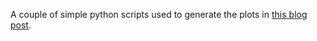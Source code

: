 A couple of simple python scripts used to generate the plots in
[this blog post](https://www.alfonsobeato.net/math/analysis-and-plots-of-solutions-to-complex-powers).

